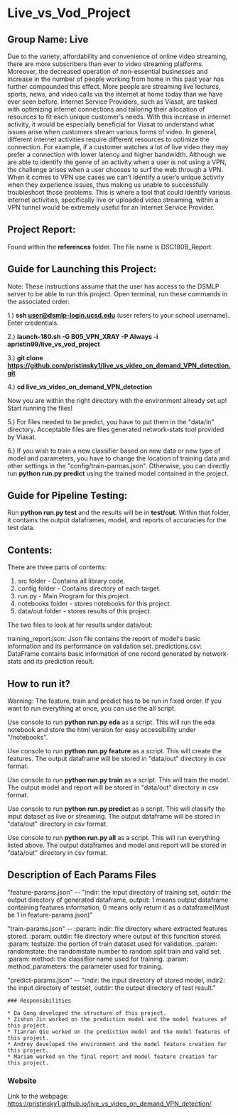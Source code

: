 # Live_vs_Vod_Project
## Group Name: Live

Due to the variety, affordability and convenience of online video streaming, there are more subscribers than ever to video streaming platforms. Moreover, the decreased operation of non-essential businesses and increase in the number of people working from home in this past year has further compounded this effect. More people are streaming live lectures, sports, news, and video calls via the internet at home today than we have ever seen before. Internet Service Providers, such as Viasat, are tasked with optimizing  internet connections and tailoring their allocation of resources to fit each unique customer’s needs. With this increase in internet activity, it would be especially beneficial for Viasat to understand what issues arise when customers stream various forms of video. In general, different internet activities require different resources to optimize the connection. For example, if a customer watches a lot of live video they may prefer a connection with lower latency and higher bandwidth. Although we are able to identify the genre of an activity when a user is not using a VPN, the challenge arises when a user chooses to surf the web through a VPN. When it comes to VPN use cases we can’t identify a user’s unique activity when they experience issues, thus making us unable to successfully troubleshoot  those problems. This is where a tool that could identify various internet activities, specifically live or uploaded video streaming, within a VPN tunnel would be extremely useful for an Internet Service Provider. 

## Project Report: 
Found within the **references** folder. The file name is DSC180B_Report.

## Guide for Launching this Project:
Note: These instructions assume that the user has access to the DSMLP server to be able to run this project. Open terminal, run these commands in the associated order:

1.) **ssh user@dsmlp-login.ucsd.edu** (user refers to your school username). Enter credentials.

2.) **launch-180.sh -G B05_VPN_XRAY -P Always -i apristin99/live_vs_vod_project**

3.) **git clone https://github.com/pristinsky1/live_vs_video_on_demand_VPN_detection.git**

4.) **cd live_vs_video_on_demand_VPN_detection**

Now you are within the right directory with the environment already set up! Start running the files!

5.) For files needed to be predict, you have to put them in the "data/in" directory. Acceptable files are files generated network-stats tool provided by Viasat.

6.) If you wish to train a new classifier based on new data or new type of model and parameters, you have to change the location of training data and other settings in the "config/train-parmas.json". Otherwise, you can directly run **python run.py predict** using the trained model contained in the project.


## Guide for Pipeline Testing:
Run **python run.py test** and the results will be in **test/out**. Within that folder, it contains the output dataframes, model, and reports of accuracies for the test data.


## Contents:
There are three parts of contents:
1. src folder - Contains all library code.
2. config folder - Contains directory of each target.
3. run.py - Main Program for this project.
4. notebooks folder - stores notebooks for this project.
5. data/out folder - stores results of this project.

The two files to look at for results under data/out:

training_report.json: Json file contains the report of model's basic information and its performance on validation set.
predictions.csv: DataFrame contains basic information of one record generated by network-stats and its prediction result.



## How to run it?
Warning: The feature, train and predict has to be run in fixed order. If you want to run everything at once, you can use the all script.

Use console to run **python run.py eda** as a script. This will run the eda notebook and store the html version for easy accessibility under "/notebooks". 

Use console to run **python run.py feature** as a script. This will create the features. The output dataframe will be stored in "data/out" directory in csv format.

Use console to run **python run.py train** as a script. This will train the model. The output model and report will be stored in "data/out" directory in csv format.

Use console to run **python run.py predict** as a script. This will classify the input dataset as live or streaming. The output dataframe will be stored in "data/out" directory in csv format.

Use console to run **python run.py all** as a script. This will run everything listed above. The output dataframes and model and report will be stored in "data/out" directory in csv format.


## Description of Each Params Files
"feature-params.json" -- "indir: the input directory of training set, outdir: the output directory of generated dataframe, output: 1 means output dataframe containing features information, 0 means only return it as a dataframe(Must be 1 in feature-params.json)"

"train-params.json" -- 
    :param: indir: file directory where extracted features stored.
    :param: outdir: file directory where output of this funcition stored.
    :param: testsize: the portion of train dataset used for validation.
    :param: randomstate: the randomstate number to random split train and valid set.
    :param: method: the classifier name used for training.
    :param: method_parameters: the parameter used for training.

"predict-params.json" -- "indir: the input directory of stored model, indir2: the input directory of testset, outdir: the output directory of test result."



```
### Responsibilities

* Da Gong developed the structure of this project.
* Zishun Jin worked on the prediction model and the model features of this project.
* Tianran Qiu worked on the prediction model and the model features of this project.
* Andrey developed the environment and the model feature creation for this project.
* Mariam worked on the final report and model feature creation for this project. 
```




### Website

Link to the webpage: https://pristinsky1.github.io/live_vs_video_on_demand_VPN_detection/
